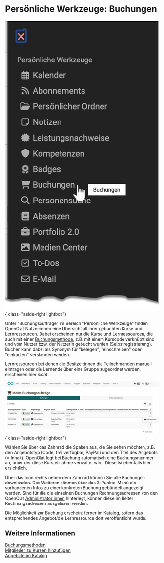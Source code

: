 # Persönliche Werkzeuge: Buchungen

![pers_menu_bookings_v1_de.png](assets/pers_menu_bookings_v1_de.png){ class="aside-right lightbox"}

Unter "Buchungsaufträge" im Bereich "Persönliche Werkzeuge" finden OpenOlat Nutzer:innen eine Übersicht all ihrer gebuchten Kurse und Lernressourcen. Dabei erscheinen nur die Kurse und Lernressourcen, die auch mit einer [Buchungsmethode](../learningresources/Access_configuration.de.md), z.B. mit einem Kurscode verknüpft sind und vom Nutzer bzw. der Nutzerin gebucht wurden (Selbstregistrierung). Buchen kann dabei als Synonym für "belegen", "einschreiben" oder "einkaufen" verstanden werden.

Lernressourcen bei denen die Besitzer:innen die Teilnehmenden manuell eintragen oder die Lernende über eine Gruppe zugeordnet werden, erscheinen hier *nicht*. 

![Meine Buchungsaufträge](assets/Meine_Buchungsauftraege.jpg){ class="aside-right lightbox"}

Wählen Sie über das Zahnrad die Spalten aus, die Sie sehen möchten, z.B. den Angebotstyp (Code, frei verfügbar, PayPal) und den Titel des Angebots (= Inhalt). OpenOlat legt bei Buchung automatisch eine Buchungsnummer an, unter der diese Kursteilnahme verwaltet wird. Diese ist ebenfalls hier ersichtlich.

Über das Icon rechts neben dem Zahnrad können Sie alle Buchungen downloaden. Des Weiteren könnten über das 3-Punkte-Menü die vorhandenen Infos zu einer konkreten Buchung gebündelt angezeigt werden.
Sind für die die einzelnen Buchungen Rechnungsadressen von den OpenOlat [Administrator:innen](../../manual_admin/administration/Modules_Organisations.de.md) hinterlegt, können diese im Reiter Rechnungsadressen ausgelesen werden. 

Die Möglichkeit zur Buchung erscheint ferner im [Katalog](../area_modules/catalog2.0_angebote.de.md##wie-wird-ein-angebot-erstellt), sofern das entsprechendes Angebot/die Lernressource dort veröffentlicht wurde.



## Weitere Informationen

[Buchungsmethoden](../learningresources/Access_configuration.de.md#status-der-veroffentlichung)<br>
[Mitglieder zu Kursen hinzufügen](../learningresources/Members_management.de.md#mitglieder-hinzufugen)<br>
[Angebote im Katalog](../area_modules/catalog2.0_angebote.de.md##wie-wird-ein-angebot-erstellt)<br>


